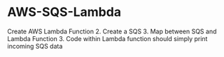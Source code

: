 # AWS-SQS-Lambda
Create AWS Lambda Function      2. Create a SQS     3. Map between SQS and Lambda Function     3. Code within Lambda function should simply print incoming SQS data
